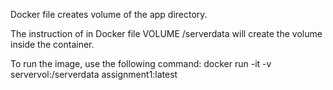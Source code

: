 Docker file creates volume of the app directory.

The instruction of in Docker file VOLUME /serverdata will create the volume inside the container.

To run the image, use the following command:
docker run -it -v servervol:/serverdata assignment1:latest